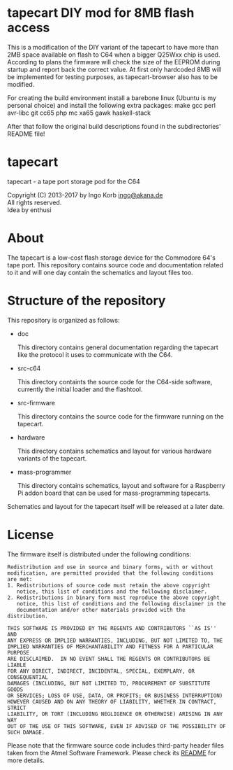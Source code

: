 
# tapecart DIY mod for 8MB flash access

This is a modification of the DIY variant of the tapecart to
have more than 2MB space available on flash to C64 when a
bigger Q25Wxx chip is used.
According to plans the firmware will check the size of the EEPROM during
startup and report back the correct value. At first only hardcoded
8MB will be implemented for testing purposes, as tapecart-browser also
has to be modified.

For creating the build environment install a barebone linux (Ubuntu is 
my personal choice) and install the following extra packages:
make gcc perl avr-libc git cc65 php mc xa65 gawk haskell-stack

After that follow the original build descriptions found in the subdirectories'
README file!

# tapecart #

tapecart - a tape port storage pod for the C64

Copyright (C) 2013-2017 by Ingo Korb <ingo@akana.de>  
All rights reserved.  
Idea by enthusi  

# About #

The tapecart is a low-cost flash storage device for the Commodore 64's
tape port. This repository contains source code and documentation
related to it and will one day contain the schematics and layout files too.

# Structure of the repository #

This repository is organized as follows:

* doc

    This directory contains general documentation regarding the
    tapecart like the protocol it uses to communicate with the C64.

* src-c64

    This directory containts the source code for the C64-side
    software, currently the initial loader and the flashtool.

* src-firmware

    This directory contains the source code for the firmware running
    on the tapecart.

* hardware

    This directory contains schematics and layout for various hardware
    variants of the tapecart.

* mass-programmer

    This directory contains schematics, layout and software for a
    Raspberry Pi addon board that can be used for mass-programming
    tapecarts.

Schematics and layout for the tapecart itself will be released at a
later date.

# License #

The firmware itself is distributed under the following conditions:

    Redistribution and use in source and binary forms, with or without
    modification, are permitted provided that the following conditions
    are met:
    1. Redistributions of source code must retain the above copyright
       notice, this list of conditions and the following disclaimer.
    2. Redistributions in binary form must reproduce the above copyright
       notice, this list of conditions and the following disclaimer in the
       documentation and/or other materials provided with the distribution.

    THIS SOFTWARE IS PROVIDED BY THE REGENTS AND CONTRIBUTORS ``AS IS'' AND
    ANY EXPRESS OR IMPLIED WARRANTIES, INCLUDING, BUT NOT LIMITED TO, THE
    IMPLIED WARRANTIES OF MERCHANTABILITY AND FITNESS FOR A PARTICULAR PURPOSE
    ARE DISCLAIMED.  IN NO EVENT SHALL THE REGENTS OR CONTRIBUTORS BE LIABLE
    FOR ANY DIRECT, INDIRECT, INCIDENTAL, SPECIAL, EXEMPLARY, OR CONSEQUENTIAL
    DAMAGES (INCLUDING, BUT NOT LIMITED TO, PROCUREMENT OF SUBSTITUTE GOODS
    OR SERVICES; LOSS OF USE, DATA, OR PROFITS; OR BUSINESS INTERRUPTION)
    HOWEVER CAUSED AND ON ANY THEORY OF LIABILITY, WHETHER IN CONTRACT, STRICT
    LIABILITY, OR TORT (INCLUDING NEGLIGENCE OR OTHERWISE) ARISING IN ANY WAY
    OUT OF THE USE OF THIS SOFTWARE, EVEN IF ADVISED OF THE POSSIBILITY OF
    SUCH DAMAGE.


Please note that the firmware source code includes third-party header files
taken from the Atmel Software Framework. Please check its
[README](src-firmware/README.md) for more details.

